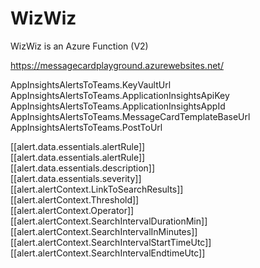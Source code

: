 # WizWiz
WizWiz is an Azure Function (V2) 

https://messagecardplayground.azurewebsites.net/

AppInsightsAlertsToTeams.KeyVaultUrl  
AppInsightsAlertsToTeams.ApplicationInsightsApiKey  
AppInsightsAlertsToTeams.ApplicationInsightsAppId  
AppInsightsAlertsToTeams.MessageCardTemplateBaseUrl  
AppInsightsAlertsToTeams.PostToUrl  

[[alert.data.essentials.alertRule]]  
[[alert.data.essentials.alertRule]]  
[[alert.data.essentials.description]]  
[[alert.data.essentials.severity]]  
[[alert.alertContext.LinkToSearchResults]]  
[[alert.alertContext.Threshold]]  
[[alert.alertContext.Operator]]  
[[alert.alertContext.SearchIntervalDurationMin]]  
[[alert.alertContext.SearchIntervalInMinutes]]  
[[alert.alertContext.SearchIntervalStartTimeUtc]]  
[[alert.alertContext.SearchIntervalEndtimeUtc]]  
